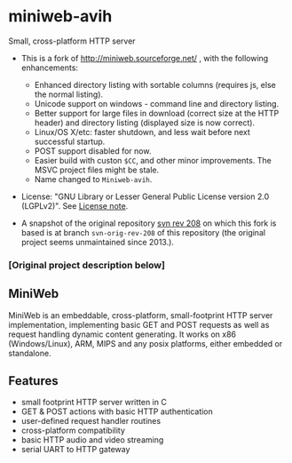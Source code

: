 # miniweb-avih
Small, cross-platform HTTP server

- This is a fork of http://miniweb.sourceforge.net/ , with the following enhancements:
  - Enhanced directory listing with sortable columns (requires js, else the normal listing).
  - Unicode support on windows - command line and directory listing.
  - Better support for large files in download (correct size at the HTTP header) and directory listing
  (displayed size is now correct).
  - Linux/OS X/etc: faster shutdown, and less wait before next successful startup.
  - POST support disabled for now.
  - Easier build  with custon `$CC`, and other minor improvements. The MSVC project files might be stale.
  - Name changed to `Miniweb-avih`.


- License: "GNU Library or Lesser General Public License version 2.0 (LGPLv2)".
See [License note](./miniweb-avih/LICENSE.md).
- A snapshot of the original repository 
[svn rev 208](https://sourceforge.net/p/miniweb/code/208/) on which this fork is
based is at branch `svn-orig-rev-208` of this repository (the original project seems
unmaintained since 2013.).

### [Original project description below]

## MiniWeb
MiniWeb is an embeddable, cross-platform, small-footprint HTTP server
implementation, implementing basic GET and POST requests as well as request
handling dynamic content generating. It works on x86 (Windows/Linux),
ARM, MIPS and any posix platforms, either embedded or standalone.

## Features
- small footprint HTTP server written in C
- GET & POST actions with basic HTTP authentication
- user-defined request handler routines
- cross-platform compatibility
- basic HTTP audio and video streaming
- serial UART to HTTP gateway
